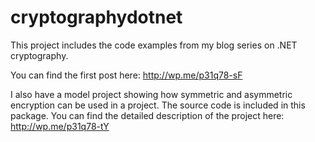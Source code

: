 cryptographydotnet
==================

This project includes the code examples from my blog series on .NET cryptography.


You can find the first post here: http://wp.me/p31q78-sF

I also have a model project showing how symmetric and asymmetric encryption can be used in a project. The source code is included in this package. You can find the detailed description of the project here: http://wp.me/p31q78-tY
